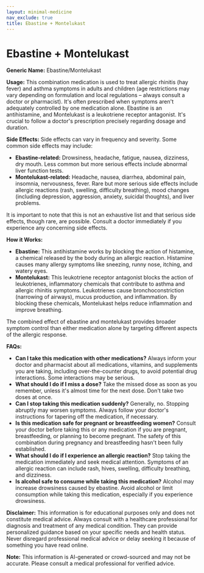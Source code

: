 ```yaml
---
layout: minimal-medicine
nav_exclude: true
title: Ebastine + Montelukast
---
```


# Ebastine + Montelukast

**Generic Name:** Ebastine/Montelukast

**Usage:**  This combination medication is used to treat allergic rhinitis (hay fever) and asthma symptoms in adults and children (age restrictions may vary depending on formulation and local regulations – always consult a doctor or pharmacist).  It's often prescribed when symptoms aren't adequately controlled by one medication alone. Ebastine is an antihistamine, and Montelukast is a leukotriene receptor antagonist.  It's crucial to follow a doctor's prescription precisely regarding dosage and duration.


**Side Effects:**  Side effects can vary in frequency and severity. Some common side effects may include:

* **Ebastine-related:**  Drowsiness, headache, fatigue, nausea, dizziness, dry mouth.  Less common but more serious effects include abnormal liver function tests.
* **Montelukast-related:** Headache, nausea, diarrhea, abdominal pain, insomnia,  nervousness, fever. Rare but more serious side effects include  allergic reactions (rash, swelling, difficulty breathing), mood changes (including depression, aggression, anxiety, suicidal thoughts), and liver problems.

It is important to note that this is not an exhaustive list and that serious side effects, though rare, are possible.  Consult a doctor immediately if you experience any concerning side effects.


**How it Works:**

* **Ebastine:** This antihistamine works by blocking the action of histamine, a chemical released by the body during an allergic reaction.  Histamine causes many allergy symptoms like sneezing, runny nose, itching, and watery eyes.
* **Montelukast:** This leukotriene receptor antagonist blocks the action of leukotrienes, inflammatory chemicals that contribute to asthma and allergic rhinitis symptoms.  Leukotrienes cause bronchoconstriction (narrowing of airways), mucus production, and inflammation. By blocking these chemicals, Montelukast helps reduce inflammation and improve breathing.

The combined effect of ebastine and montelukast provides broader symptom control than either medication alone by targeting different aspects of the allergic response.


**FAQs:**

* **Can I take this medication with other medications?**  Always inform your doctor and pharmacist about all medications, vitamins, and supplements you are taking, including over-the-counter drugs, to avoid potential drug interactions.  Some interactions may be serious.
* **What should I do if I miss a dose?** Take the missed dose as soon as you remember, unless it's almost time for the next dose.  Don't take two doses at once.
* **Can I stop taking this medication suddenly?**  Generally, no.  Stopping abruptly may worsen symptoms.  Always follow your doctor's instructions for tapering off the medication, if necessary.
* **Is this medication safe for pregnant or breastfeeding women?**  Consult your doctor before taking this or any medication if you are pregnant, breastfeeding, or planning to become pregnant.  The safety of this combination during pregnancy and breastfeeding hasn't been fully established.
* **What should I do if I experience an allergic reaction?** Stop taking the medication immediately and seek medical attention. Symptoms of an allergic reaction can include rash, hives, swelling, difficulty breathing, and dizziness.
* **Is alcohol safe to consume while taking this medication?**  Alcohol may increase drowsiness caused by ebastine.  Avoid alcohol or limit consumption while taking this medication, especially if you experience drowsiness.


**Disclaimer:** This information is for educational purposes only and does not constitute medical advice.  Always consult with a healthcare professional for diagnosis and treatment of any medical condition.  They can provide personalized guidance based on your specific needs and health status.  Never disregard professional medical advice or delay seeking it because of something you have read online.


**Note:** This information is AI-generated or crowd-sourced and may not be accurate. Please consult a medical professional for verified advice.